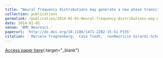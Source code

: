 ```yaml
---
title: "Neural frequency distributions may generate a new phase transition in models for synchronization"
collection: publications
permalink: /publication/2014-01-01-Neural-frequency-distributions-may-generate-a-new-phase-transition-in-models-for-synchronization
date: 2014-01-01
venue: 'BMC Neurosci.'
paperurl: 'http://dx.doi.org/10.1186/1471-2202-15-S1-P155'
citation: ' Marcelo Tragtenberg,  Caio Tiedt,  <u>Mauricio Girardi-Schappo</u>, &quot;Neural frequency distributions may generate a new phase transition in models for synchronization.&quot; BMC Neurosci., 2014.'
---
```

[Access paper here](http://dx.doi.org/10.1186/1471-2202-15-S1-P155){:target="_blank"}
